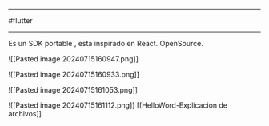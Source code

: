 ____
#flutter
___
Es un SDK portable ,  esta inspirado en React. OpenSource.


![[Pasted image 20240715160947.png]]

![[Pasted image 20240715160933.png]]


![[Pasted image 20240715161053.png]]


![[Pasted image 20240715161112.png]]
[[HelloWord-Explicacion de archivos]]